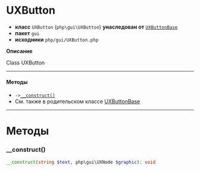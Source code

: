 # UXButton

- **класс** `UXButton` (`php\gui\UXButton`) **унаследован от** [`UXButtonBase`](https://github.com/VenityStudio/android/tree/master/jphp-android-ext/api-docs/classes/php/gui/UXButtonBase.ru.md)
- **пакет** `gui`
- **исходники** `php/gui/UXButton.php`

**Описание**

Class UXButton

---

#### Методы

- `->`[`__construct()`](#method-__construct)
- См. также в родительском классе [UXButtonBase](https://github.com/VenityStudio/android/tree/master/jphp-android-ext/api-docs/classes/php/gui/UXButtonBase.ru.md)

---
# Методы

<a name="method-__construct"></a>

### __construct()
```php
__construct(string $text, php\gui\UXNode $graphic): void
```
